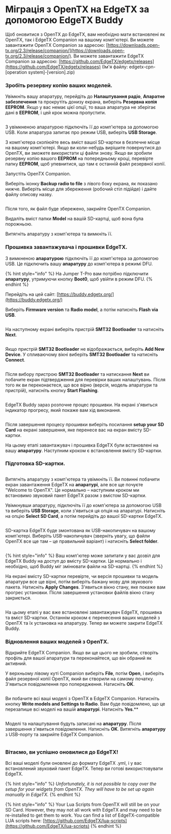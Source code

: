 # Міграція з OpenTX на EdgeTX за допомогою EdgeTX Buddy

Щоб оновитися з OpenTX до EdgeTX, вам необхідно мати встановлені як OpenTX, так і EdgeTX Companion на вашому комп'ютері. Ви можете завантажити OpenTX Companion за адресою: [https://downloads.open-tx.org/2.3/release/companion/](https://downloads.open-tx.org/2.3/release/companion/). Ви можете завантажити EdgeTX Companion за адресою: [https://github.com/EdgeTX/edgetx/releases](https://github.com/EdgeTX/edgetx/releases) (Ім'я файлу: edgetx-cpn-\[operation system]-\[version].zip)

### Зробіть резервну копію ваших моделей.

Увімкніть вашу апаратуру, перейдіть до **Налаштування радіо**, **Апаратне забезпечення** та прокрутіть донизу екрана, виберіть **Резервна копія EEPROM**. Якщо у вас немає цієї опції, то ваша апаратура не зберігає дані в **EEPROM**, і цей крок можна пропустити.&#x20;

<figure><img src="../.gitbook/assets/update14.png" alt=""><figcaption></figcaption></figure>

З увімкненою апаратурою підключіть її до комп'ютера за допомогою USB. Коли апаратура запитає про режим USB, виберіть **USB Storage**.&#x20;

З комп'ютера скопіюйте весь вміст вашої SD-картки в безпечне місце на вашому комп'ютері. Якщо ви коли-небудь вирішите повернутися до OpenTX, ви зможете використати ці файли знову. Якщо ви зробили резервну копію вашого **EEPROM** на попередньому кроці, перевірте папку **EEPROM**, щоб упевнитися, що там є останній файл резервної копії.

Запустіть OpenTX Companion.&#x20;

Виберіть іконку **Backup radio to file** з лівого боку екрана, як показано нижче. Виберіть місце для збереження (робочий стіл підійде) і дайте файлу описову назву.

<figure><img src="../.gitbook/assets/update1.png" alt=""><figcaption></figcaption></figure>

Після того, як файл буде збережено, закрийте OpenTX Companion.&#x20;

Видаліть вміст папки **Model** на вашій SD-картці, щоб вона була порожньою.

Витягніть апаратуру з комп'ютера та вимкніть її.

### Прошивка завантажувача і прошивки EdgeTX.

З вимкненою **апаратурою** підключіть її до комп'ютера за допомогою USB. Це підключить вашу **апаратуру** до комп'ютера в режимі DFU.&#x20;

{% hint style="info" %}
На Jumper T-Pro вам потрібно підключити **апаратуру**, утримуючи кнопку **Boot0**, щоб увійти в режим DFU.
{% endhint %}

Перейдіть на цей сайт: [https://buddy.edgetx.org/](https://buddy.edgetx.org/)

Виберіть **Firmware version** та **Radio model**, а потім натисніть **Flash via USB**.

<figure><img src="../.gitbook/assets/update2.png" alt=""><figcaption></figcaption></figure>

На наступному екрані виберіть пристрій **SMT32 Bootloader** та натисніть **Next**.

<figure><img src="../.gitbook/assets/update3.png" alt=""><figcaption></figcaption></figure>



Якщо пристрій **SMT32 Bootloader** не відображається, виберіть **Add New Device**. У спливаючому вікні виберіть **SMT32 Bootloader** та натисніть **Connect**.

<figure><img src="../.gitbook/assets/update4.png" alt=""><figcaption></figcaption></figure>

Після вибору пристрою **SMT32 Bootloader** та натискання **Next** ви побачите екран підтвердження для перевірки ваших налаштувань. Після того як ви переконаєтеся, що все вірно (версія, модель апаратури та пристрій), натисніть кнопку **Start Flashing**.

<figure><img src="../.gitbook/assets/update5.png" alt=""><figcaption></figcaption></figure>

EdgeTX Buddy зараз розпочне процес прошивки. На екрані з'явиться індикатор прогресу, який покаже вам хід виконання.

<figure><img src="../.gitbook/assets/update6.png" alt=""><figcaption></figcaption></figure>

Після завершення процесу прошивки виберіть посилання **setup your SD Card** на екрані завершення, яке перенесе вас на екран вмісту SD-картки.&#x20;

На цьому етапі завантажувач і прошивка EdgeTX були встановлені на вашу **апаратуру**. Наступним кроком є встановлення вмісту SD-картки.

### Підготовка SD-картки.

<figure><img src="../.gitbook/assets/update7.png" alt=""><figcaption></figcaption></figure>

Витягніть апаратуру з комп'ютера та увімкніть її. Ви повинні побачити екран завантаження EdgeTX на **апаратурі**, але все ще почуєте "Welcome to OpenTX". Це нормально – наступним кроком ми встановимо звуковий пакет EdgeTX разом з вмістом SD-картки.

Увімкнувши апаратуру, підключіть її до комп'ютера за допомогою USB та виберіть **USB Storage**, коли з'явиться ця опція на апаратурі. Натисніть на опцію **Select SD Card**, а потім перейдіть до вашої SD-картки EdgeTX.&#x20;

<figure><img src="../.gitbook/assets/update8.png" alt=""><figcaption></figcaption></figure>

SD-картка EdgeTX буде змонтована як USB-накопичувач на вашому комп'ютері. Виберіть USB-накопичувач (зверніть увагу, що файли OpenTX все ще там – це правильний варіант) і натисніть **Select folder**.

<figure><img src="../.gitbook/assets/update9.png" alt=""><figcaption></figcaption></figure>

{% hint style="info" %}
Ваш комп'ютер може запитати у вас дозвіл для EdgeTX Buddy на доступ до вмісту SD-картки. Це нормально і необхідно, щоб Buddy міг змінювати файли на SD-картці.
{% endhint %}

На екрані вмісту SD-картки перевірте, чи версія прошивки та модель апаратури все ще вірні, потім виберіть бажану мову для звукового пакета. Натисніть **Apply Changes**. З'явиться вікно стану, яке покаже вам прогрес установки. Після завершення установки файлів вікно стану закриється.

<figure><img src="../.gitbook/assets/update10.png" alt=""><figcaption></figcaption></figure>

На цьому етапі у вас вже встановлені завантажувач EdgeTX, прошивка та вміст SD-картки. Останнім кроком є перенесення ваших моделей з OpenTX та їх установка на апаратуру. Тепер ви можете закрити EdgeTX Buddy.

### Відновлення ваших моделей з OpenTX.

Відкрийте EdgeTX Companion. Якщо ви ще цього не зробили, створіть профіль для вашої апаратури та переконайтеся, що він обраний як активний.

У верхньому лівому куті Companion виберіть **File**, потім **Open**, і виберіть файл резервної копії OpenTX, який ви створили на самому початку. З'явиться повідомлення про попередження. Натисніть **OK**.

<figure><img src="../.gitbook/assets/update11.png" alt=""><figcaption></figcaption></figure>

Ви побачите всі ваші моделі з OpenTX в EdgeTX Companion. Натисніть кнопку **Write models and Settings to Radio**. Вам буде повідомлено, що це перезапише всі моделі на вашій **апаратурі**. Натисніть **Yes**.**&#x20;

<figure><img src="../.gitbook/assets/update12.png" alt=""><figcaption></figcaption></figure>

Моделі та налаштування будуть записані на **апаратуру**. Після завершення з'явиться повідомлення. Натисніть **OK**. Витягніть **апаратуру** з USB-порту та закрийте EdgeTX Companion.

<figure><img src="../.gitbook/assets/update13.png" alt=""><figcaption></figcaption></figure>

### Вітаємо, ви успішно оновилися до EdgeTX!

Всі ваші моделі були оновлені до формату EdgeTX .yml, і у вас встановлений звуковий пакет EdgeTX. Тепер ви готові використовувати EdgeTX.

{% hint style="info" %}
_Unfortunately, it is not possible to copy over the setup for your widgets from OpenTX. They will have to be set up again manually in EdgeTX._
{% endhint %}

{% hint style="info" %}
Your Lua Scripts from OpenTX will still be on your SD Card. However, they may not all work with EdgeTX and may need to be re-installed to get them to work.  You can find a list of EdgeTX-compatible LUA scripts here: [https://github.com/EdgeTX/lua-scripts](https://github.com/EdgeTX/lua-scripts)
{% endhint %}
